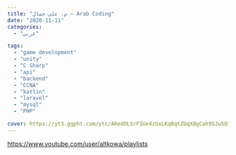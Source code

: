 ```yaml
---
title: "م. علي جمال – Arab Coding"
date: "2020-11-11"
categories:
  - "عربي"

tags:
  - "game development"
  - "unity"
  - "C Sharp"
  - "api"
  - "backend"
  - "CCNA"
  - "kotlin"
  - "laravel"
  - "mysql"
  - "PHP"

cover: https://yt3.ggpht.com/ytc/AKedOLSrFSUe4zUxLKqBqtZUqXBgCah9SJu5QtxlLzqU=s176-c-k-c0x00ffffff-no-rj
---
```


https://www.youtube.com/user/altkowa/playlists
